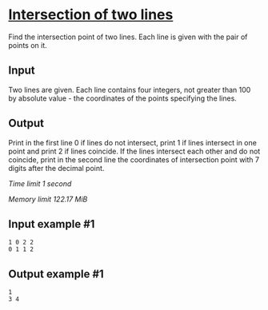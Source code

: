 # [Intersection of two lines](https://www.e-olymp.com/en/problems/5134)

Find the intersection point of two lines. Each line is given with the pair of points on it.

## Input

Two lines are given. Each line contains four integers, not greater than 100 by absolute value - the coordinates of the points specifying the lines.

## Output

Print in the first line 0 if lines do not intersect, print 1 if lines intersect in one point and print 2 if lines coincide. If the lines intersect each other and do not coincide, print in the second line the coordinates of intersection point with 7 digits after the decimal point.

_Time limit 1 second_

_Memory limit 122.17 MiB_

## Input example #1
```
1 0 2 2
0 1 1 2
```

## Output example #1
```
1
3 4
```
